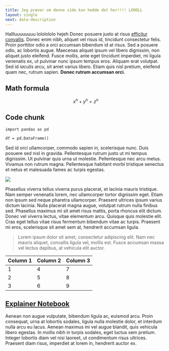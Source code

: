 ```yaml
---
title: Jeg prøver om denne side kan hedde det her!!!! LOOOLL
layout: single
next: data-description
---
```

Hallluuuuuuuu lololololo hejeh 
Donec posuere justo at risus [efficitur convallis](#). Donec enim nibh, aliquet vel risus id, tincidunt consectetur felis. Proin porttitor odio a orci accumsan bibendum id at risus. Sed a posuere odio, ac lobortis augue. Maecenas aliquet ipsum vel libero dignissim, non aliquet justo eleifend. Fusce mollis, ante eget tincidunt imperdiet, mi ligula venenatis ex, ut pulvinar nunc ipsum tempus eros. Aliquam erat volutpat. Sed id _iaculis arcu_, sit amet varius libero. Etiam quis nisl pretium, eleifend quam nec, rutrum sapien. **Donec rutrum accumsan orci.**


## Math formula


$$ x^n + y^n = z^n $$

## Code chunk

```
import pandas as pd

df = pd.DataFrame()
```

Sed id orci ullamcorper, commodo sapien in, scelerisque nunc. Duis posuere sed nisl in gravida. Pellentesque rutrum justo ut mi tempus dignissim. Ut pulvinar quis urna ut molestie. Pellentesque nec arcu metus. Vivamus non rutrum magna. Pellentesque habitant morbi tristique senectus et netus et malesuada fames ac turpis egestas.

![](https://source.unsplash.com/random/?Copenhagen)

Phasellus viverra tellus viverra purus placerat, et lacinia mauris tristique. Nam semper venenatis lorem, nec ullamcorper tortor dignissim eget. Etiam non ipsum sed neque pharetra ullamcorper. Praesent ultrices ipsum varius dictum lacinia. Nulla placerat magna augue, volutpat rutrum nulla finibus sed. Phasellus maximus mi sit amet risus mattis, porta rhoncus elit dictum. Donec vel viverra lectus, vitae elementum arcu. Quisque quis molestie elit. Cras eget tellus vitae risus fermentum bibendum vitae ac turpis. Praesent mi eros, scelerisque sit amet sem at, hendrerit accumsan ligula.

> Lorem ipsum dolor sit amet, consectetur adipiscing elit. Nam nec mauris aliquet, convallis ligula vel, mollis est. Fusce accumsan massa vel lectus dapibus, at vehicula elit auctor.

| Column 1  | Column 2  |  Column 3 |
|---|---|---|
| 1 | 4 | 7 |
| 2 | 5 | 8 |
| 3 | 6 | 9 |

## [Explainer Notebook](explainer-notebook.html)

Aenean non augue vulputate, bibendum ligula ac, euismod arcu. Proin consequat, urna at lobortis sodales, ligula nulla molestie dolor, et interdum nulla arcu eu lacus. Aenean maximus mi vel augue blandit, quis vehicula libero egestas. In mollis nibh in turpis sodales, eget luctus sem pretium. Integer lobortis diam vel nisi laoreet, ut condimentum risus ultrices. Praesent diam risus, imperdiet at lorem in, hendrerit auctor ex.